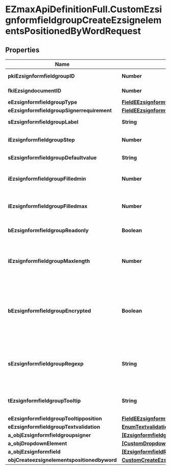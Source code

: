# EZmaxApiDefinitionFull.CustomEzsignformfieldgroupCreateEzsignelementsPositionedByWordRequest

## Properties

Name | Type | Description | Notes
------------ | ------------- | ------------- | -------------
**pkiEzsignformfieldgroupID** | **Number** | The unique ID of the Ezsignformfieldgroup | [optional] 
**fkiEzsigndocumentID** | **Number** | The unique ID of the Ezsigndocument | 
**eEzsignformfieldgroupType** | [**FieldEEzsignformfieldgroupType**](FieldEEzsignformfieldgroupType.md) |  | 
**eEzsignformfieldgroupSignerrequirement** | [**FieldEEzsignformfieldgroupSignerrequirement**](FieldEEzsignformfieldgroupSignerrequirement.md) |  | 
**sEzsignformfieldgroupLabel** | **String** | The Label for the Ezsignformfieldgroup | 
**iEzsignformfieldgroupStep** | **Number** | The step when the Ezsignsigner will be invited to fill the form fields | 
**sEzsignformfieldgroupDefaultvalue** | **String** | The default value for the Ezsignformfieldgroup | [optional] 
**iEzsignformfieldgroupFilledmin** | **Number** | The minimum number of Ezsignformfield that must be filled in the Ezsignformfieldgroup | 
**iEzsignformfieldgroupFilledmax** | **Number** | The maximum number of Ezsignformfield that must be filled in the Ezsignformfieldgroup | 
**bEzsignformfieldgroupReadonly** | **Boolean** | Whether the Ezsignformfieldgroup is read only or not. | 
**iEzsignformfieldgroupMaxlength** | **Number** | The maximum length for the value in the Ezsignformfieldgroup  This can only be set if eEzsignformfieldgroupType is **Text** or **Textarea** | [optional] 
**bEzsignformfieldgroupEncrypted** | **Boolean** | Whether the Ezsignformfieldgroup is encrypted in the database or not. Encrypted values are not displayed on the Ezsigndocument. This can only be set if eEzsignformfieldgroupType is **Text** or **Textarea** | [optional] 
**sEzsignformfieldgroupRegexp** | **String** | A regular expression to indicate what values are acceptable for the Ezsignformfieldgroup.  This can only be set if eEzsignformfieldgroupType is **Text** or **Textarea** | [optional] 
**tEzsignformfieldgroupTooltip** | **String** | A tooltip that will be presented to Ezsignsigner about the Ezsignformfieldgroup | [optional] 
**eEzsignformfieldgroupTooltipposition** | [**FieldEEzsignformfieldgroupTooltipposition**](FieldEEzsignformfieldgroupTooltipposition.md) |  | [optional] 
**eEzsignformfieldgroupTextvalidation** | [**EnumTextvalidation**](EnumTextvalidation.md) |  | [optional] 
**a_objEzsignformfieldgroupsigner** | [**[EzsignformfieldgroupsignerRequestCompound]**](EzsignformfieldgroupsignerRequestCompound.md) |  | 
**a_objDropdownElement** | [**[CustomDropdownElementRequestCompound]**](CustomDropdownElementRequestCompound.md) |  | [optional] 
**a_objEzsignformfield** | [**[EzsignformfieldRequestCompound]**](EzsignformfieldRequestCompound.md) |  | 
**objCreateezsignelementspositionedbyword** | [**CustomCreateEzsignelementsPositionedByWordRequest**](CustomCreateEzsignelementsPositionedByWordRequest.md) |  | 


